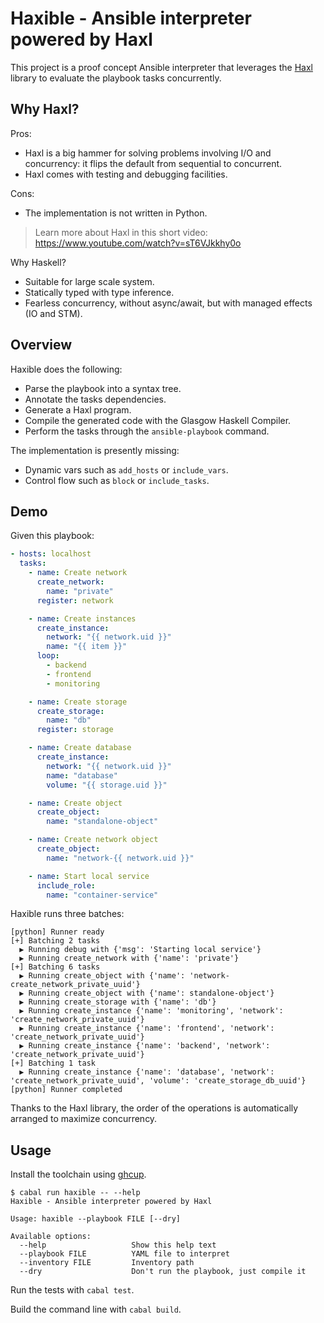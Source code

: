 # Haxible - Ansible interpreter powered by Haxl

This project is a proof concept Ansible interpreter that leverages
the [Haxl](https://github.com/facebook/Haxl) library to evaluate
the playbook tasks concurrently.


## Why Haxl?

Pros:

- Haxl is a big hammer for solving problems involving I/O and concurrency: it flips the default from sequential to concurrent.
- Haxl comes with testing and debugging facilities.

Cons:

- The implementation is not written in Python.

> Learn more about Haxl in this short video: https://www.youtube.com/watch?v=sT6VJkkhy0o

Why Haskell?

- Suitable for large scale system.
- Statically typed with type inference.
- Fearless concurrency, without async/await, but with managed effects (IO and STM).


## Overview

Haxible does the following:

- Parse the playbook into a syntax tree.
- Annotate the tasks dependencies.
- Generate a Haxl program.
- Compile the generated code with the Glasgow Haskell Compiler.
- Perform the tasks through the `ansible-playbook` command.

The implementation is presently missing:

- Dynamic vars such as `add_hosts` or `include_vars`.
- Control flow such as `block` or `include_tasks`.


## Demo

Given this playbook:

```yaml
- hosts: localhost
  tasks:
    - name: Create network
      create_network:
        name: "private"
      register: network

    - name: Create instances
      create_instance:
        network: "{{ network.uid }}"
        name: "{{ item }}"
      loop:
        - backend
        - frontend
        - monitoring

    - name: Create storage
      create_storage:
        name: "db"
      register: storage

    - name: Create database
      create_instance:
        network: "{{ network.uid }}"
        name: "database"
        volume: "{{ storage.uid }}"

    - name: Create object
      create_object:
        name: "standalone-object"

    - name: Create network object
      create_object:
        name: "network-{{ network.uid }}"

    - name: Start local service
      include_role:
        name: "container-service"
```

Haxible runs three batches:

```
[python] Runner ready
[+] Batching 2 tasks
  ▶ Running debug with {'msg': 'Starting local service'}
  ▶ Running create_network with {'name': 'private'}
[+] Batching 6 tasks
  ▶ Running create_object with {'name': 'network-create_network_private_uuid'}
  ▶ Running create_object with {'name': standalone-object'}
  ▶ Running create_storage with {'name': 'db'}
  ▶ Running create_instance {'name': 'monitoring', 'network': 'create_network_private_uuid'}
  ▶ Running create_instance {'name': 'frontend', 'network': 'create_network_private_uuid'}
  ▶ Running create_instance {'name': 'backend', 'network': 'create_network_private_uuid'}
[+] Batching 1 task
  ▶ Running create_instance {'name': 'database', 'network': 'create_network_private_uuid', 'volume': 'create_storage_db_uuid'}
[python] Runner completed
```

Thanks to the Haxl library, the order of the operations is automatically arranged to maximize concurrency.


## Usage

Install the toolchain using [ghcup](https://www.haskell.org/ghcup/).

```ShellSession
$ cabal run haxible -- --help
Haxible - Ansible interpreter powered by Haxl

Usage: haxible --playbook FILE [--dry]

Available options:
  --help                   Show this help text
  --playbook FILE          YAML file to interpret
  --inventory FILE         Inventory path
  --dry                    Don't run the playbook, just compile it
```

Run the tests with `cabal test`.

Build the command line with `cabal build`.
